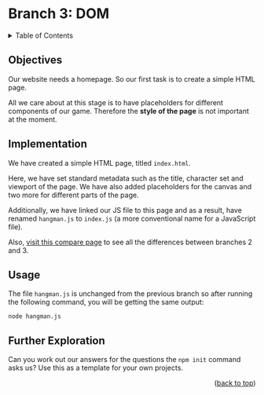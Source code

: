 <div id="top"></div>

<!-- BRANCH TITLE -->

# Branch 3: DOM

<!-- TABLE OF CONTENTS -->
<details>
  <summary>Table of Contents</summary>
  <ol>
    <li><a href="#objectives">Objectives</a></li>
    <li><a href="#implementation">Implementation</a>
    <li><a href="#usage">Usage</a></li>
    <li><a href="#further-exploration">Further Exploration</a></li>
  </ol>
</details>

## Objectives

Our website needs a homepage.
So our first task is to create a simple HTML page.

All we care about at this stage is to have placeholders for different components of our game.
Therefore the **style of the page** is not important at the moment.



## Implementation

We have created a simple HTML page, titled `index.html`.

Here, we have set standard metadata such as the title, character set and viewport of the page.
We have also added placeholders for the canvas and two more for different parts of the page.

Additionally, we have linked our JS file to this page and as a result, have renamed `hangman.js` to `index.js` (a more conventional name for a JavaScript file).

Also, [visit this compare page](https://github.com/portsoc/hangman-in-branches/compare/2...3?diff=split) to see all the differences between branches 2 and 3.

## Usage

The file `hangman.js` is unchanged from the previous branch so after running the following command, you will be getting the same output:

```
node hangman.js
```

## Further Exploration

Can you work out our answers for the questions the `npm init` command asks us?
Use this as a template for your own projects.

<p align="right">(<a href="#top">back to top</a>)</p>
